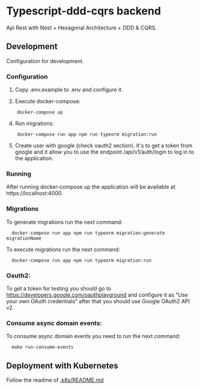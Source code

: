 # Typescript-ddd-cqrs backend

Api Rest with Nest + Hexagonal Architecture + DDD & CQRS.

## Development

Configuration for development.

### Configuration

1. Copy .env.example to .env and configure it.

2. Execute docker-compose: 
```shell script
    docker-compose up
```
4. Run migrations:
```shell script
    docker-compose run app npm run typeorm migration:run
```
5. Create user with google (check oauth2 section). It's to get a token from google and it allow you to use the endpoint /api/v1/auth/login to log in to the application.

### Running

After running docker-compose up the application will be available at https://localhost:4000.

### Migrations

To generate migrations run the next command:
```shell script
  docker-compose run app npm run typeorm migration:generate migrationName
```

To execute migrations run the next command:
```shell script
  docker-compose run app npm run typeorm migration:run
```

### Oauth2:

To get a token for testing you should go to https://developers.google.com/oauthplayground and configure it as "Use your own OAuth credentials" after that you should use Google OAuth2 API v2.

### Consume async domain events:

To consume async domain events you need to run the next command:

```
  make run-consume-events
```

## Deployment with Kubernetes

Follow the readme of [.k8s/README.md](https://github.com/mapeveri/typescript-ddd-cqrs/blob/master/.k8s/README.md)

